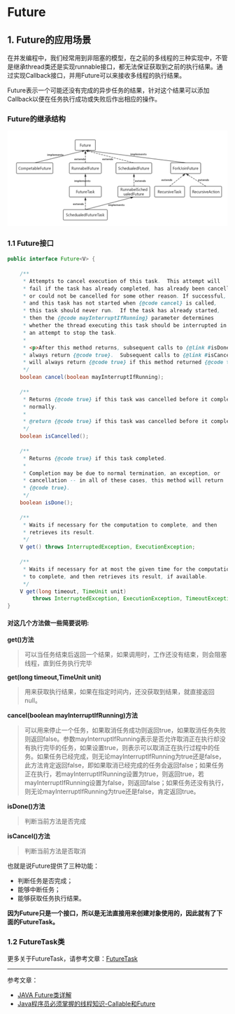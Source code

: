 # Future

## 1. Future的应用场景
在并发编程中，我们经常用到非阻塞的模型，在之前的多线程的三种实现中，不管是继承thread类还是实现runnable接口，都无法保证获取到之前的执行结果。通过实现Callback接口，并用Future可以来接收多线程的执行结果。

Future表示一个可能还没有完成的异步任务的结果，针对这个结果可以添加Callback以便在任务执行成功或失败后作出相应的操作。

### Future的继承结构
![Future的继承结构](images/Future.png)


### 1.1 Future接口

```Java
public interface Future<V> {

    /**
     * Attempts to cancel execution of this task.  This attempt will
     * fail if the task has already completed, has already been cancelled,
     * or could not be cancelled for some other reason. If successful,
     * and this task has not started when {@code cancel} is called,
     * this task should never run.  If the task has already started,
     * then the {@code mayInterruptIfRunning} parameter determines
     * whether the thread executing this task should be interrupted in
     * an attempt to stop the task.
     *
     * <p>After this method returns, subsequent calls to {@link #isDone} will
     * always return {@code true}.  Subsequent calls to {@link #isCancelled}
     * will always return {@code true} if this method returned {@code true}.
     */
    boolean cancel(boolean mayInterruptIfRunning);

    /**
     * Returns {@code true} if this task was cancelled before it completed
     * normally.
     *
     * @return {@code true} if this task was cancelled before it completed
     */
    boolean isCancelled();

    /**
     * Returns {@code true} if this task completed.
     *
     * Completion may be due to normal termination, an exception, or
     * cancellation -- in all of these cases, this method will return
     * {@code true}.
     */
    boolean isDone();

    /**
     * Waits if necessary for the computation to complete, and then
     * retrieves its result.
     */
    V get() throws InterruptedException, ExecutionException;

    /**
     * Waits if necessary for at most the given time for the computation
     * to complete, and then retrieves its result, if available.
     */
    V get(long timeout, TimeUnit unit)
        throws InterruptedException, ExecutionException, TimeoutException;
}

```

#### 对这几个方法做一些简要说明:

**get()方法**
> 可以当任务结束后返回一个结果，如果调用时，工作还没有结束，则会阻塞线程，直到任务执行完毕

**get(long timeout,TimeUnit unit)**
> 用来获取执行结果，如果在指定时间内，还没获取到结果，就直接返回null。

**cancel(boolean mayInterruptIfRunning)方法**
> 可以用来停止一个任务，如果取消任务成功则返回true，如果取消任务失败则返回false。参数mayInterruptIfRunning表示是否允许取消正在执行却没有执行完毕的任务，如果设置true，则表示可以取消正在执行过程中的任务。如果任务已经完成，则无论mayInterruptIfRunning为true还是false，此方法肯定返回false，即如果取消已经完成的任务会返回false；如果任务正在执行，若mayInterruptIfRunning设置为true，则返回true，若mayInterruptIfRunning设置为false，则返回false；如果任务还没有执行，则无论mayInterruptIfRunning为true还是false，肯定返回true。

**isDone()方法**
> 判断当前方法是否完成

**isCancel()方法**
> 判断当前方法是否取消

也就是说Future提供了三种功能：
- 判断任务是否完成；
- 能够中断任务；
- 能够获取任务执行结果。



**因为Future只是一个接口，所以是无法直接用来创建对象使用的，因此就有了下面的FutureTask。**

### 1.2 FutureTask类

更多关于FutureTask，请参考文章：[FutureTask](Future.md)


---

参考文章：

- [JAVA Future类详解][1]
- [Java程序员必须掌握的线程知识-Callable和Future][2]


[1]:https://blog.csdn.net/u014209205/article/details/80598209
[2]:https://www.cnblogs.com/fengsehng/p/6048609.html
<!-- [3]:
[4]:
[5]:
[6]:
[7]:
[8]:
[9]:
[10]:
[11]:
[12]:
[13]:
[14]:
[15]:
[16]:
[17]:
[18]:
[19]: -->
